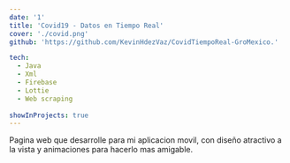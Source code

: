 ```yaml
---
date: '1'
title: 'Covid19 - Datos en Tiempo Real'
cover: './covid.png'
github: 'https://github.com/KevinHdezVaz/CovidTiempoReal-GroMexico.'

tech:
  - Java
  - Xml
  - Firebase
  - Lottie
  - Web scraping
  
showInProjects: true
---
```


Pagina web que desarrolle para mi aplicacion movil, con diseño atractivo a la vista y animaciones para hacerlo mas amigable.
